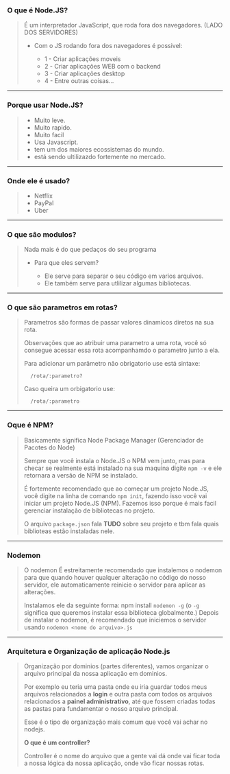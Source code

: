 ### **O que é Node.JS?**

> É um interpretador JavaScript, que roda fora dos navegadores. (LADO DOS SERVIDORES)  
>
>* Com o JS rodando fora dos navegadores é possivel:
>
>    * 1 - Criar aplicações moveis
>    * 2 - Criar aplicações WEB com o backend
>    * 3 - Criar aplicações desktop
>    * 4 - Entre outras coisas...
---
### **Porque usar Node.JS?**

> * Muito leve.
> * Muito rapido.
> * Muito facil
> * Usa Javascript.
> * tem um dos maiores ecossistemas do mundo.
> * está sendo ultilizazdo fortemente no mercado.
---
### **Onde ele é usado?**

> * Netflix
> * PayPal
> * Uber
---
### **O que são modulos?**

> Nada mais é do que pedaços do seu programa
>
> - Para que eles servem?
>
>   * Ele serve para separar o seu código em varios arquivos.
>   * Ele também serve para utlilizar algumas bibliotecas.
---
### **O que são parametros em rotas?**

> Parametros são formas de passar valores dinamicos diretos na sua rota.
>
> Observações que ao atribuir uma parametro a uma rota, você só consegue acessar essa rota acompanhamdo o parametro junto a ela.
>
> Para adicionar um parâmetro não obrigatorio use está sintaxe: 
>
>       /rota/:parametro?  
>
> Caso queira um orbigatorio use: 
>
>       /rota/:parametro 
---
### **Oque é NPM?**

>Basicamente significa Node Package Manager (Gerenciador de Pacotes do Node)
>
> Sempre que você instala o Node.JS o NPM vem junto, mas para checar se realmente está instalado na sua maquina digite `npm -v` e ele retornara a versão de NPM se instalado.
>
> É fortemente recomendado que ao começar um projeto Node.JS, você digite na linha de comando `npm init`, fazendo isso você vai iniciar um projeto Node.JS (NPM). 
> Fazemos isso porque é mais facil gerenciar instalação de bibliotecas no projeto.
>
> O arquivo `package.json` fala **TUDO** sobre seu projeto e tbm fala quais biblioteas estão instaladas nele.
---
### **Nodemon**

> O nodemon
>É estreitamente recomendado que instalemos o nodemon para que quando houver qualquer alteração no código do nosso servidor, ele automaticamente reinicie o servidor para aplicar as alterações.
>
> Instalamos ele da seguinte forma: npm install `nodemon -g` (o `-g` significa que queremos instalar essa biblioteca globalmente.)
> Depois de instalar o nodemon, é recomendado que iniciemos o servidor usando `nodemon <nome do arquivo>.js`
---
### Arquitetura e Organização de aplicação Node.js

> Organização por dominios (partes diferentes), vamos organizar o arquivo principal da nossa aplicação em dominios.
>
> Por exemplo eu teria uma pasta onde eu iria guardar todos meus arquivos relacionados a **login** e outra pasta com todos os arquivos relacionados a **painel administrativo**, até que fossem criadas todas as pastas para fundamentar o nosso arquivo principal.
>
> Esse é o tipo de organização mais comum que você vai achar no nodejs.
>
> **O que é um controller?**
>
> Controller é o nome do arquivo que a gente vai dá onde vai ficar toda a nossa lógica da nossa aplicação, onde vão ficar nossas rotas.